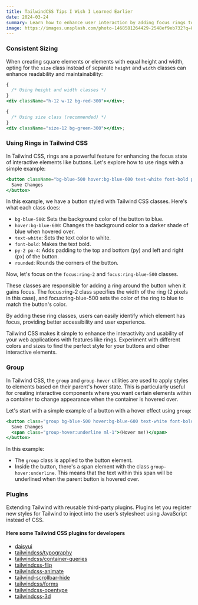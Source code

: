 ```yaml
---
title: TailwindCSS Tips I Wish I Learned Earlier
date: 2024-03-24
summary: Learn how to enhance user interaction by adding focus rings to interactive elements like buttons in Tailwind CSS. Improve accessibility and user experience with simple yet effective styling techniques.
image: https://images.unsplash.com/photo-1468581264429-2548ef9eb732?q=80&w=3540&auto=format&fit=crop&ixlib=rb-4.0.3&ixid=M3wxMjA3fDB8MHxwaG90by1wYWdlfHx8fGVufDB8fHx8fA%3D%3D
---
```


### Consistent Sizing

When creating square elements or elements with equal height and width, opting for the `size` class instead of separate `height` and `width` classes can enhance readability and maintainability:

```jsx
{
  /* Using height and width classes */
}
<div className="h-12 w-12 bg-red-300"></div>;

{
  /* Using size class (recommended) */
}
<div className="size-12 bg-green-300"></div>;
```

### Using Rings in Tailwind CSS

In Tailwind CSS, rings are a powerful feature for enhancing the focus state of interactive elements like buttons. Let's explore how to use rings with a simple example:

```jsx
<button className="bg-blue-500 hover:bg-blue-600 text-white font-bold py-2 px-4 rounded focus:ring-2 focus:ring-blue-500">
  Save Changes
</button>
```

In this example, we have a button styled with Tailwind CSS classes. Here's what each class does:

- `bg-blue-500`: Sets the background color of the button to blue.
- `hover:bg-blue-600`: Changes the background color to a darker shade of blue when hovered over.
- `text-white`: Sets the text color to white.
- `font-bold`: Makes the text bold.
- `py-2 px-4`: Adds padding to the top and bottom (py) and left and right (px) of the button.
- `rounded`: Rounds the corners of the button.

Now, let's focus on the `focus:ring-2` and `focus:ring-blue-500` classes.

These classes are responsible for adding a ring around the button when it gains focus.
The focus:ring-2 class specifies the width of the ring (2 pixels in this case), and focus:ring-blue-500 sets the color of the ring to blue to match the button's color.

By adding these ring classes, users can easily identify which element has focus, providing better accessibility and user experience.

Tailwind CSS makes it simple to enhance the interactivity and usability of your web applications with features like rings. Experiment with different colors and sizes to find the perfect style for your buttons and other interactive elements.

### Group

In Tailwind CSS, the `group` and `group-hover` utilities are used to apply styles to elements based on their parent's hover state. This is particularly useful for creating interactive components where you want certain elements within a container to change appearance when the container is hovered over.

Let's start with a simple example of a button with a hover effect using `group`:

```jsx
<button class="group bg-blue-500 hover:bg-blue-600 text-white font-bold py-2 px-4 rounded">
  Save Changes
  <span class="group-hover:underline ml-1">(Hover me!)</span>
</button>
```

In this example:

- The `group` class is applied to the button element.
- Inside the button, there's a span element with the class `group-hover:underline`. This means that the text within this span will be underlined when the parent button is hovered over.

### Plugins

Extending Tailwind with reusable third-party plugins.
Plugins let you register new styles for Tailwind to inject into the user’s stylesheet using JavaScript instead of CSS.

#### Here some Tailwind CSS plugins for developers

- [daisyui](https://daisyui.com/)
- [tailwindcss/typography](https://tailwindcss.com/docs/typography-plugin)
- [tailwindcss/container-queries](https://tailwindcss.com/docs/plugins#container-queries)
- [tailwindcss-flip](https://github.com/cvrajeesh/tailwindcss-flip)
- [tailwindcss-animate](https://github.com/jamiebuilds/tailwindcss-animate)
- [tailwind-scrollbar-hide](https://github.com/reslear/tailwind-scrollbar-hide)
- [tailwindcss/forms](https://github.com/tailwindlabs/tailwindcss-forms)
- [tailwindcss-opentype](https://tailwindcss-opentype.netlify.app/)
- [tailwindcss-3d](https://github.com/sambauers/tailwindcss-3d)
